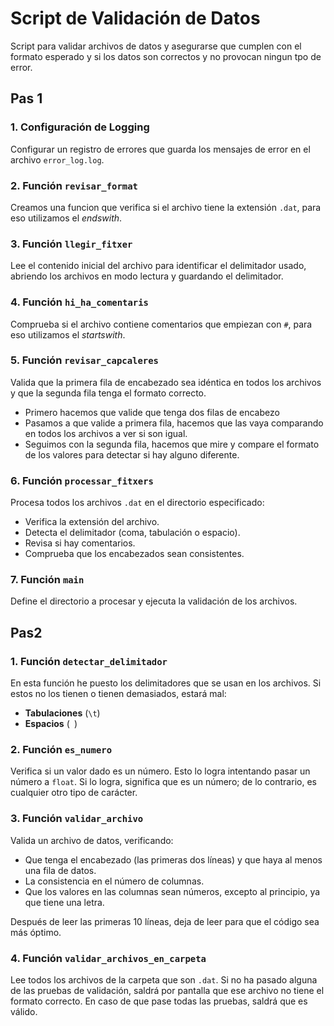 # Script de Validación de Datos
	
Script para validar archivos de datos y asegurarse que cumplen con el formato esperado y si los datos son correctos y no provocan ningun tpo de error.

## Pas 1

### 1. Configuración de Logging
Configurar un registro de errores que guarda los mensajes de error en el archivo `error_log.log`.

### 2. Función `revisar_format`
Creamos una funcion que verifica si el archivo tiene la extensión `.dat`, para eso utilizamos el *endswith*.

### 3. Función `llegir_fitxer`
Lee el contenido inicial del archivo para identificar el delimitador usado, abriendo los archivos en modo lectura y guardando el delimitador.

### 4. Función `hi_ha_comentaris`
Comprueba si el archivo contiene comentarios que empiezan con `#`, para eso utilizamos el *startswith*.

### 5. Función `revisar_capcaleres`
Valida que la primera fila de encabezado sea idéntica en todos los archivos y que la segunda fila tenga el formato correcto.
- Primero hacemos que valide que tenga dos filas de encabezo
- Pasamos a que valide a primera fila, hacemos que las vaya comparando en todos los archivos a ver si son igual. 
- Seguimos con la segunda fila, hacemos que mire y compare el formato de los valores para detectar si hay alguno diferente.
  
### 6. Función `processar_fitxers`
Procesa todos los archivos `.dat` en el directorio especificado:
- Verifica la extensión del archivo.
- Detecta el delimitador (coma, tabulación o espacio).
- Revisa si hay comentarios.
- Comprueba que los encabezados sean consistentes.

### 7. Función `main`
Define el directorio a procesar y ejecuta la validación de los archivos.
 

## Pas2

### 1. Función `detectar_delimitador`

En esta función he puesto los delimitadores que se usan en los archivos. Si estos no los tienen o tienen demasiados, estará mal:

- **Tabulaciones** (`\t`)
- **Espacios** (` `)

### 2. Función `es_numero`

Verifica si un valor dado es un número. Esto lo logra intentando pasar un número a `float`. Si lo logra, significa que es un número; de lo contrario, es cualquier otro tipo de carácter.

### 3. Función `validar_archivo`

Valida un archivo de datos, verificando:

- Que tenga el encabezado (las primeras dos líneas) y que haya al menos una fila de datos.
- La consistencia en el número de columnas.
- Que los valores en las columnas sean números, excepto al principio, ya que tiene una letra.

Después de leer las primeras 10 líneas, deja de leer para que el código sea más óptimo.

### 4. Función `validar_archivos_en_carpeta`

Lee todos los archivos de la carpeta que son `.dat`. Si no ha pasado alguna de las pruebas de validación, saldrá por pantalla que ese archivo no tiene el formato correcto. En caso de que pase todas las pruebas, saldrá que es válido.
